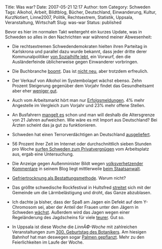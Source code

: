 Title: Was war?
Date: 2007-05-21 12:17
Author: tom
Category: Schweden
Tags: Alkohol, Arbeit, Bildtblog, Bücher, Deutschland, Einwanderung, Kultur, KurzNotiert, Linne2007, Politik, Rechtsextrem, Statistik, Uppsala, Veranstaltung, Wirtschaft
Slug: was-war
Status: published

Bevor es hier im normalen Takt weitergeht ein kurzes Update, was in
Schweden so alles in den Nachrichten war während meiner Abwesenheit:

-   Die rechtsextremen Schwedendemokraten hielten ihren Parteitag in
    Karlskrona und parallel dazu wurde bekannt, dass jeder dritte derer
    Kommunalpolitiker [von Sozialhilfe
    lebt](http://www.sr.se/cgi-bin/International/nyhetssidor/artikel.asp?ProgramID=2108&Nyheter=&format=1&artikel=1373729),
    ein Vorwurf, den die Ausländerfeinde üblicherweise gegen Einwanderer
    vorbringen.
-   Die Buchbranche
    [boomt](http://www.sr.se/cgi-bin/International/nyhetssidor/artikel.asp?ProgramID=2108&Nyheter=&format=1&artikel=1374844).
    Das ist [nicht neu](http://www.fiket.de/2006/09/21/mehr-buecher/),
    aber trotzdem erfreulich.
-   Der Verkauf von Alkohol im Systembolaget wächst ebenso. Zehn Prozent
    Steigerung gegenüber dem Vorjahr findet das Gesundheitsamt aber eher
    [weniger
    gut](http://www.sr.se/cgi-bin/ekot/artikel.asp?Artikel=1375804).
-   Auch vom Arbeitsmarkt hört man nur
    [Erfolgsmeldungen](http://www.sr.se/cgi-bin/ekot/artikel.asp?Artikel=1368674).
    4% mehr Angestelle im Vergleich zum Vorjahr und 23% mehr offene
    Stellen.
-   An Busfahrern [mangelt
    es](http://www.sr.se/cgi-bin/ostergotland/nyheter/artikel.asp?Artikel=1376249)
    schon und man will deshalb die Altersgrenze von 21 Jahren
    aufweichen. Wie wäre es mit Import aus Deutschland? Bei Ärzten
    scheint das ja gut zu funktionieren.
-   Schweden hat einen Terrorverdächtigen an Deutschland
    [ausgeliefert](http://www.sr.se/cgi-bin/International/nyhetssidor/artikel.asp?ProgramID=2108&Nyheter=&format=1&artikel=1374742).
-   56 Prozent ihrer Zeit im Internet oder durchschnittlich sieben
    Stunden pro Woche [surfen Schweden zum
    Privatvergnügen](http://www.sr.se/cgi-bin/International/nyhetssidor/artikel.asp?ProgramID=2108&Nyheter=&format=1&artikel=1371753)
    vom Arbeitsplatz aus, ergab eine Untersuchung.
-   Die Anzeige gegen Außenminister Bildt wegen [volksverhetzender
    Kommentare](http://www.fiket.de/2007/04/22/volksverhetzung-auf-carl-bildts-blog/)
    in seinem Blog liegt mittlerweile [beim
    Staatsanwalt](http://www.sr.se/cgi-bin/International/nyhetssidor/artikel.asp?ProgramID=2108&Nyheter=&format=1&artikel=1371192).
-   [Gefriertrocknung als
    Bestattungsmethode](http://www.sr.se/cgi-bin/International/nyhetssidor/artikel.asp?ProgramID=2108&Nyheter=&format=1&artikel=1370594).
    Warum nicht?
-   Das größte schwedische Rockfestival in Hultsfred
    [streitet](http://www.sr.se/cgi-bin/ekot/artikel.asp?Artikel=1374539)
    sich mit der Gemeinde um die Lärmbelästigung und droht, das Ganze
    abzublasen.
-   Ich dachte ja bisher, dass der Spaß am Jagen ein Defekt auf dem
    Y-Chromosom sei, aber der Anteil der Frauen unter den Jägern in
    Schweden
    [wächst](http://www.sr.se/cgi-bin/jonkoping/nyheter/artikel.asp?Artikel=1372835).
    Außerdem wird das Jagen wegen einer Regeländerung des Jagdscheins
    für viele
    [teurer](http://www.sr.se/cgi-bin/norrbotten/nyheter/artikel.asp?Artikel=1371315).
    Gut so.

-   In Uppsala ist diese Woche die *LinnÃ©-Woche* mit zahlreichen
    Veranstaltungen zum [300. Geburtstag des
    Botanikers](http://www.br-online.de/wissen-bildung/artikel/0705/21-carl-von-linne/index.xml).
    Am hiesigen Bahnhof hat man deswegen sogar [Palmen
    gepflanzt](http://www.sr.se/cgi-bin/uppland/nyheter/artikel.asp?artikel=1368903).
    Mehr zu den Feierlichkeiten im Laufe der Woche.

